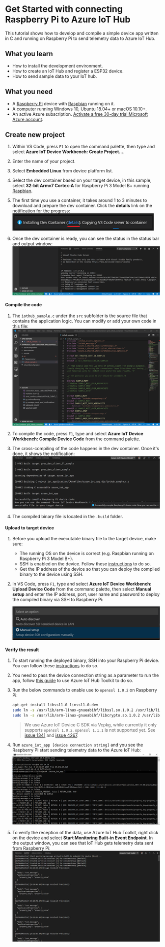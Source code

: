 # Get Started with connecting Raspberry Pi to Azure IoT Hub

This tutorial shows how to develop and compile a simple device app written in C and running on Raspberry Pi to send telemetry data to Azure IoT Hub.

## What you learn

- How to install the development environment.
- How to create an IoT Hub and register a ESP32 device.
- How to send sample data to your IoT hub.

## What you need

- A [Raspberry Pi](https://www.raspberrypi.org/products/raspberry-pi-3-model-b-plus/) device with [Raspbian](https://www.raspberrypi.org/downloads/raspbian/) running on it.
- A computer running Windows 10, Ubuntu 18.04+ or macOS 10.10+.
- An active Azure subscription. [Activate a free 30-day trial Microsoft Azure account](https://azure.microsoft.com/en-us/free/).

## Create new project

1. Within VS Code, press `F1` to open the command palette, then type and select **Azure IoT Device Workbench: Create Project...**.

2. Enter the name of your project.

3. Select **Embedded Linux** from device platform list.

4. Select the dev container based on your target device, in this sample, select **32-bit Armv7 Cortex-A** for Raspberry Pi 3 Model B+ running [Raspbian](https://www.raspberrypi.org/downloads/raspbian/).

5. The first time you use a container, it takes around 1 to 3 minutes to download and prepare the dev container. Click the **details** link on the notification for the progress:
    <img src="https://raw.githubusercontent.com/microsoft/vscode-iot-workbench/master/docs/images/prepare-dev-container.png" />

6. Once the dev container is ready, you can see the status in the status bar and output window:
    <img src="https://raw.githubusercontent.com/microsoft/vscode-iot-workbench/master/docs/images/dev-container-ready.png" />

#### Compile the code

1. The `iothub_sample.c` under the `src` subfolder is the source file that contains the application logic. You can modify or add your own code in this file:
    <img src="https://raw.githubusercontent.com/microsoft/vscode-iot-workbench/master/docs/images/iothub-sample.png" />

2. To compile the code, press `F1`, type and select **Azure IoT Device Workbench: Compile Device Code** from the command palette.

3. The cross-compiling of the code happens in the dev container. Once it's done, it shows the notification:
    <img src="https://raw.githubusercontent.com/microsoft/vscode-iot-workbench/master/docs/images/compile-success.png" />

4. The compiled binary file is located in the `.build` folder.

#### Upload to target device

1. Before you upload the executable binary file to the target device, make sure:

   - The running OS on the device is correct (e.g. Raspbian running on Raspberry Pi 3 Model B+).
   - SSH is enabled on the device. Follow these [instructions](https://itsfoss.com/ssh-into-raspberry/) to do so.
   - Get the IP address of the device so that you can deploy the compiled binary to the device using SSH.

2. In VS Code, press `F1`, type and select **Azure IoT Device Workbench: Upload Device Code** from the command palette, then select **Manual setup** and enter the IP address, port, user name and password to deploy the compiled binary via SSH to Raspberry Pi:

   <img src="https://raw.githubusercontent.com/microsoft/vscode-iot-workbench/master/docs/images/upload-options.png" width=540 />

#### Verify the result

1. To start running the deployed binary, SSH into your Raspberry Pi device. You can follow these [instructions](https://itsfoss.com/ssh-into-raspberry/) to do so.

2. You need to pass the device connection string as a parameter to run the app, follow [this guide](./docs/create-iothub-device.md) to use Azure IoT Hub Toolkit to do so.

3. Run the below commands to enable use to `openssl 1.0.2` on Raspberry Pi:

    ```bash
    apt-get install libssl1.0 linssl1.0-dev
    sudo ln -s /usr/lib/arm-linux-gnueabihf/libssl.so.1.0.2 /usr/lib/libssl.so.1.0.0
    sudo ln -s /usr/lib/arm-linux-gnueabihf/libcrypto.so.1.0.2 /usr/lib/libcrypto.so.1.0.0
    ```

    > We use Azure IoT Device C SDK via Vcpkg, while currently it only supports `openssl 1.0.2`. `openssl 1.1.1` is not supported yet. See [issue 1341](https://github.com/Azure/azure-iot-sdk-c/issues/1341) and [issue 4267](https://github.com/microsoft/vcpkg/issues/4267).


4. Run `azure_iot_app [device connection string]` and you see the Raspberry Pi start sending telemetry data to the Azure IoT Hub:
    <img src="https://raw.githubusercontent.com/microsoft/vscode-iot-workbench/master/docs/images/result.png" />

5. To verify the reception of the data, use Azure IoT Hub Toolkit, right click on the device and select **Start Monitoring Built-in Event Endpoint**. In the output window, you can see that IoT Hub gets telemetry data sent from Raspberry Pi:
    <img src="https://raw.githubusercontent.com/microsoft/vscode-iot-workbench/master/docs/images/iothub-d2c.png" />
